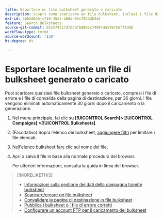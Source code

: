 ```yaml
---
title: Esportare un file bulksheet generato o caricato
description: Scopri come scaricare un file bulksheet, inclusi i file di errore e i file di convalida della pagina di destinazione.
exl-id: a6b5d6a6-c719-45a5-a68a-91cf05a2b4e2
feature: Search Bulksheets
source-git-commit: 052574217d7ddafb8895c74094da5997b5ff83db
workflow-type: tm+mt
source-wordcount: '139'
ht-degree: 0%

---
```


# Esportare localmente un file di bulksheet generato o caricato

Puoi scaricare qualsiasi file bulksheet generato o caricato, compresi i file di errore e i file di convalida della pagina di destinazione, per 30 giorni. I file vengono eliminati automaticamente 30 giorni dopo il caricamento o la generazione.

1. Nel menu principale, fai clic su **[!UICONTROL Search]> [!UICONTROL Campaigns] >[!UICONTROL Bulksheets]**.

1. (Facoltativo) Sopra l’elenco dei bulksheet, [aggiungere filtri](/help/search-social-commerce/common-tasks/data-views/ad-hoc-settings/column-filter-apply-from-column-heading.md) per limitare i file elencati.

1. Nell&#39;elenco bulksheet fare clic sul nome del file.

1. Apri o salva il file in base alla normale procedura del browser.

   Per ulteriori informazioni, consulta la guida in linea del browser.

>[!MORELIKETHIS]
>
>* [Informazioni sulla gestione dei dati della campagna tramite bulksheet](bulksheet-about.md)
>* [Scaricare/creare un file bulksheet](/help/search-social-commerce/campaign-management/bulksheets/bulksheet-download.md)
>* [Convalidare le pagine di destinazione in file bulksheet](bulksheet-validate-landing-pages.md)
>* [Pubblica i bulksheet o i file di errore corretti](bulksheet-post.md)
>* [Configurare un account FTP per il caricamento dei bulksheet](/help/search-social-commerce/campaign-management/bulksheets/bulksheet-ftp-account.md)
